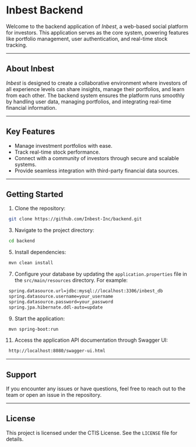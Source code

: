 # Inbest Backend

Welcome to the backend application of *Inbest*, a web-based social platform for investors. This application serves as the core system, powering features like portfolio management, user authentication, and real-time stock tracking.

---

## About Inbest
*Inbest* is designed to create a collaborative environment where investors of all experience levels can share insights, manage their portfolios, and learn from each other. The backend system ensures the platform runs smoothly by handling user data, managing portfolios, and integrating real-time financial information.

---

## Key Features
- Manage investment portfolios with ease.
- Track real-time stock performance.
- Connect with a community of investors through secure and scalable systems.
- Provide seamless integration with third-party financial data sources.

---

## Getting Started
1. Clone the repository:
  ```bash
   git clone https://github.com/Inbest-Inc/backend.git
  ```

3. Navigate to the project directory:
  ```bash
   cd backend
  ```

5. Install dependencies:
  ```bash
   mvn clean install
  ```

7. Configure your database by updating the `application.properties` file in the `src/main/resources` directory. For example:
  ```bash
   spring.datasource.url=jdbc:mysql://localhost:3306/inbest_db  
   spring.datasource.username=your_username  
   spring.datasource.password=your_password  
   spring.jpa.hibernate.ddl-auto=update
  ```

9. Start the application:
  ```bash
   mvn spring-boot:run
  ```

11. Access the application API documentation through Swagger UI:
  ```bash
   http://localhost:8080/swagger-ui.html
  ```
---

## Support
If you encounter any issues or have questions, feel free to reach out to the team or open an issue in the repository.

---

## License
This project is licensed under the CTIS License. See the `LICENSE` file for details.
